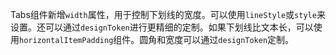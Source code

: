 Tabs组件新增`width`属性，用于控制下划线的宽度。可以使用`lineStyle`或`style`来设置。还可以通过`designToken`进行更精细的定制。如果下划线比文本长，可以使用`horizontalItemPadding`组件。圆角和宽度可以通过`designToken`定制。
